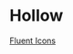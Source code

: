# Hollow
 
[Fluent Icons](https://master--628d031b55e942004ac95df1.chromatic.com/?path=/docs/icons-catalog--page)

